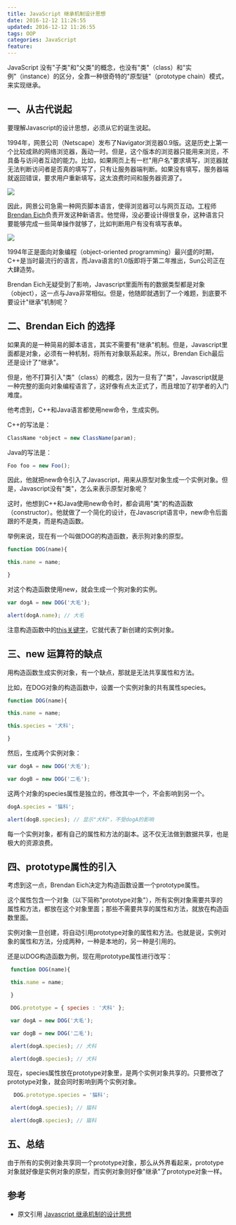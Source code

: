 ```yaml
---
title: JavaScript 继承机制设计思想
date: 2016-12-12 11:26:55
updated: 2016-12-12 11:26:55
tags: OOP
categories: JavaScript
feature:
---
```



JavaScript 没有"子类"和"父类"的概念，也没有"类"（class）和"实例"（instance）的区分，全靠一种很奇特的"原型链"（prototype chain）模式，来实现继承。


## 一、从古代说起

要理解Javascript的设计思想，必须从它的诞生说起。

1994年，网景公司（Netscape）发布了Navigator浏览器0.9版。这是历史上第一个比较成熟的网络浏览器，轰动一时。但是，这个版本的浏览器只能用来浏览，不具备与访问者互动的能力。比如，如果网页上有一栏"用户名"要求填写，浏览器就无法判断访问者是否真的填写了，只有让服务器端判断。如果没有填写，服务器端就返回错误，要求用户重新填写，这太浪费时间和服务器资源了。

![](http://image.beekka.com/blog/201106/bg2011060502.png)

因此，网景公司急需一种网页脚本语言，使得浏览器可以与网页互动。工程师[Brendan Eich](http://brendaneich.com/)负责开发这种新语言。他觉得，没必要设计得很复杂，这种语言只要能够完成一些简单操作就够了，比如判断用户有没有填写表单。

![](http://image.beekka.com/blog/201106/bg2011060503.jpg)

1994年正是面向对象编程（object-oriented programming）最兴盛的时期，C++是当时最流行的语言，而Java语言的1.0版即将于第二年推出，Sun公司正在大肆造势。

Brendan Eich无疑受到了影响，Javascript里面所有的数据类型都是对象（object），这一点与Java非常相似。但是，他随即就遇到了一个难题，到底要不要设计"继承"机制呢？

## 二、Brendan Eich 的选择

如果真的是一种简易的脚本语言，其实不需要有"继承"机制。但是，Javascript里面都是对象，必须有一种机制，将所有对象联系起来。所以，Brendan Eich最后还是设计了"继承"。

但是，他不打算引入"类"（class）的概念，因为一旦有了"类"，Javascript就是一种完整的面向对象编程语言了，这好像有点太正式了，而且增加了初学者的入门难度。

他考虑到，C++和Java语言都使用new命令，生成实例。

C++的写法是：

```js
ClassName *object = new ClassName(param);
```
Java的写法是：
```js
Foo foo = new Foo();
```
因此，他就把new命令引入了Javascript，用来从原型对象生成一个实例对象。但是，Javascript没有"类"，怎么来表示原型对象呢？

这时，他想到C++和Java使用new命令时，都会调用"类"的构造函数（constructor）。他就做了一个简化的设计，在Javascript语言中，new命令后面跟的不是类，而是构造函数。

举例来说，现在有一个叫做DOG的构造函数，表示狗对象的原型。
```js
function DOG(name){

this.name = name;

}
```
对这个构造函数使用new，就会生成一个狗对象的实例。
```js
var dogA = new DOG('大毛');

alert(dogA.name); // 大毛
```
注意构造函数中的[this关键字](http://www.ruanyifeng.com/blog/2010/04/using_this_keyword_in_javascript.html)，它就代表了新创建的实例对象。

## 三、new 运算符的缺点

用构造函数生成实例对象，有一个缺点，那就是无法共享属性和方法。

比如，在DOG对象的构造函数中，设置一个实例对象的共有属性species。
```js
function DOG(name){

this.name = name;

this.species = '犬科';

}
```
然后，生成两个实例对象：
```js
var dogA = new DOG('大毛');

var dogB = new DOG('二毛');
```
这两个对象的species属性是独立的，修改其中一个，不会影响到另一个。
```js
dogA.species = '猫科';

alert(dogB.species); // 显示"犬科"，不受dogA的影响
```
每一个实例对象，都有自己的属性和方法的副本。这不仅无法做到数据共享，也是极大的资源浪费。

## 四、prototype属性的引入

考虑到这一点，Brendan Eich决定为构造函数设置一个prototype属性。

这个属性包含一个对象（以下简称"prototype对象"），所有实例对象需要共享的属性和方法，都放在这个对象里面；那些不需要共享的属性和方法，就放在构造函数里面。

实例对象一旦创建，将自动引用prototype对象的属性和方法。也就是说，实例对象的属性和方法，分成两种，一种是本地的，另一种是引用的。

还是以DOG构造函数为例，现在用prototype属性进行改写：
```js
 function DOG(name){

 this.name = name;

 }

 DOG.prototype = { species : '犬科' };

 var dogA = new DOG('大毛');

 var dogB = new DOG('二毛');

 alert(dogA.species); // 犬科

 alert(dogB.species); // 犬科
```
现在，species属性放在prototype对象里，是两个实例对象共享的。只要修改了prototype对象，就会同时影响到两个实例对象。
```js
  DOG.prototype.species = '猫科';

 alert(dogA.species); // 猫科

 alert(dogB.species); // 猫科
```
## 五、总结

由于所有的实例对象共享同一个prototype对象，那么从外界看起来，prototype对象就好像是实例对象的原型，而实例对象则好像"继承"了prototype对象一样。

## 参考
- 原文引用 [Javascript 继承机制的设计思想](http://www.ruanyifeng.com/blog/2011/06/designing_ideas_of_inheritance_mechanism_in_javascript.html)
